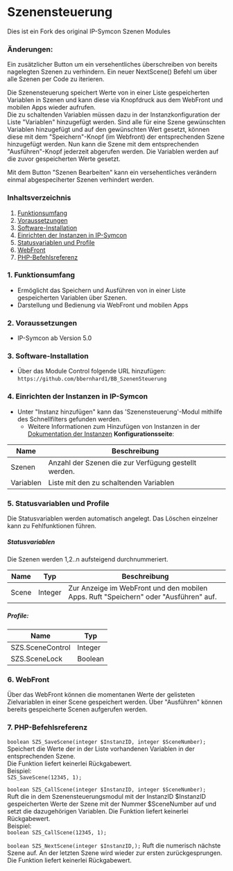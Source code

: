 # Szenensteuerung

Dies ist ein Fork des original IP-Symcon Szenen Modules
### Änderungen: 
Ein zusätzlicher Button um ein versehentliches überschreiben von bereits nagelegten Szenen zu verhindern.
Ein neuer NextScene() Befehl um über alle Szenen per Code zu iterieren.


Die Szenensteuerung speichert Werte von in einer Liste gespeicherten Variablen in Szenen und kann diese via Knopfdruck aus dem WebFront und mobilen Apps wieder aufrufen.  
Die zu schaltenden Variablen müssen dazu in der Instanzkonfiguration der Liste "Variablen" hinzugefügt werden.
Sind alle für eine Szene gewünschten Variablen hinzugefügt und auf den gewünschten Wert gesetzt, können diese mit dem "Speichern"-Knopf (im Webfront) der entsprechenden Szene hinzugefügt werden.
Nun kann die Szene mit dem entsprechenden "Ausführen"-Knopf jederzeit abgerufen werden. Die Variablen werden auf die zuvor gespeicherten Werte gesetzt.

Mit dem Button "Szenen Bearbeiten" kann ein versehentliches verändern einmal abgespeciherter Szenen verhindert werden.  

### Inhaltsverzeichnis

1. [Funktionsumfang](#1-funktionsumfang)
2. [Voraussetzungen](#2-voraussetzungen)
3. [Software-Installation](#3-software-installation)
4. [Einrichten der Instanzen in IP-Symcon](#4-einrichten-der-instanzen-in-ip-symcon)
5. [Statusvariablen und Profile](#5-statusvariablen-und-profile)
6. [WebFront](#6-webfront)
7. [PHP-Befehlsreferenz](#7-php-befehlsreferenz)

### 1. Funktionsumfang

* Ermöglicht das Speichern und Ausführen von in einer Liste gespeicherten Variablen über Szenen.
* Darstellung und Bedienung via WebFront und mobilen Apps

### 2. Voraussetzungen

- IP-Symcon ab Version 5.0

### 3. Software-Installation

* Über das Module Control folgende URL hinzufügen:
`https://github.com/bbernhard1/BB_SzenenSteuerung`

### 4. Einrichten der Instanzen in IP-Symcon

- Unter "Instanz hinzufügen" kann das 'Szenensteuerung'-Modul mithilfe des Schnellfilters gefunden werden.
    - Weitere Informationen zum Hinzufügen von Instanzen in der [Dokumentation der Instanzen](https://www.symcon.de/service/dokumentation/konzepte/instanzen/#Instanz_hinzufügen)
__Konfigurationsseite__:

Name      | Beschreibung
--------- | ---------------------------------
Szenen    | Anzahl der Szenen die zur Verfügung gestellt werden.
Variablen | Liste mit den zu schaltenden Variablen

### 5. Statusvariablen und Profile

Die Statusvariablen werden automatisch angelegt. Das Löschen einzelner kann zu Fehlfunktionen führen.

##### Statusvariablen
Die Szenen werden 1,2..n aufsteigend durchnummeriert.

Name      | Typ       | Beschreibung
--------- | --------- | ----------------
Scene     | Integer   | Zur Anzeige im WebFront und den mobilen Apps. Ruft "Speichern" oder "Ausführen" auf.

##### Profile:

Name             | Typ
---------------- | ------- 
SZS.SceneControl | Integer
SZS.SceneLock    | Boolean

### 6. WebFront

Über das WebFront können die momentanen Werte der gelisteten Zielvariablen in einer Scene gespeichert werden.
Über "Ausführen" können bereits gespeicherte Scenen aufgerufen werden.

### 7. PHP-Befehlsreferenz

`boolean SZS_SaveScene(integer $InstanzID, integer $SceneNumber);`  
Speichert die Werte der in der Liste vorhandenen Variablen in der entsprechenden Szene.  
Die Funktion liefert keinerlei Rückgabewert.  
Beispiel:  
`SZS_SaveScene(12345, 1);`

`boolean SZS_CallScene(integer $InstanzID, integer $SceneNumber);`  
Ruft die in dem Szenensteuerungsmodul mit der InstanzID $InstanzID gespeicherten Werte der Szene mit der Nummer $SceneNumber auf und setzt die dazugehörigen Variablen.
Die Funktion liefert keinerlei Rückgabewert.  
Beispiel:  
`boolean SZS_CallScene(12345, 1);`

`boolean SZS_NextScene(integer $InstanzID,);`
Ruft die numerisch nächste Szene auf. An der letzten Szene wird wieder zur ersten zurückgesprungen.
Die Funktion liefert keinerlei Rückgabewert.  



